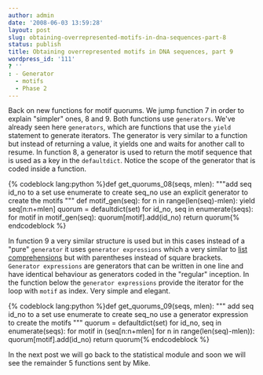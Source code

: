 ```yaml
---
author: admin
date: '2008-06-03 13:59:28'
layout: post
slug: obtaining-overrepresented-motifs-in-dna-sequences-part-8
status: publish
title: Obtaining overrepresented motifs in DNA sequences, part 9
wordpress_id: '111'
? ''
: - Generator
  - motifs
  - Phase 2
---
```


Back on new functions for motif quorums. We jump function 7 in order to
explain "simpler" ones, 8 and 9. Both functions use `generators`. We've
already seen here `generators`, which are functions that use the `yield`
statement to generate iterators. The generator is very similar to a
function but instead of returning a value, it yields one and waits for
another call to resume. In function 8, a generator is used to return the
motif sequence that is used as a key in the `defaultdict`. Notice the
scope of the generator that is coded inside a function. 

{% codeblock lang:python %}def get_quorums_08(seqs, mlen): 
"""add seq id_no to a set use enumerate to create seq_no use an explicit generator to
create the motifs """ 
	def motif_gen(seq): 
		for n in range(len(seq)-mlen): 
			yield seq[n:n+mlen] 
			quorum = defaultdict(set) 
			for id_no, seq in enumerate(seqs): 
				for motif in motif_gen(seq):
					quorum[motif].add(id_no)
	return quorum{% endcodeblock %}

In function 9 a
very similar structure is used but in this cases instead of a "pure"
`generator` it uses `generator expressions` which a very similar to
[list comprehensions](http://python.genedrift.org/2008/03/11/fasta-module-generating-reverse-complement-of-dna-sequences/)
but with parentheses instead of square brackets. `Generator expressions`
are generators that can be written in one line and have identical
behaviour as generators coded in the "regular" inception. In the
function below the `generator expressions` provide the iterator for the
loop with `motif` as index. Very simple and elegant. 


{% codeblock lang:python %}def get_quorums_09(seqs, mlen): """ add seq id_no
to a set use enumerate to create seq_no use a generator expression to
create the motifs """ quorum = defaultdict(set) for id_no, seq in
enumerate(seqs): for motif in (seq[n:n+mlen] for n in
range(len(seq)-mlen)): quorum[motif].add(id_no) return
quorum{% endcodeblock %} 


In the next post we will go back to the statistical
module and soon we will see the remainder 5 functions sent by Mike.

